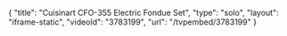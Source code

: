 {
    "title": "Cuisinart CFO-355 Electric Fondue Set",
    "type": "solo",
    "layout": "iframe-static",
    "videoId": "3783199",
    "url": "\/tvpembed\/3783199"
}